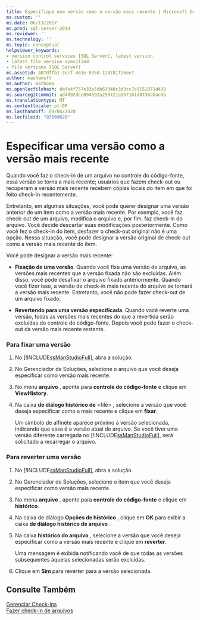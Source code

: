 ```yaml
---
title: Especifique uma versão como a versão mais recente | Microsoft Docs
ms.custom: ''
ms.date: 06/13/2017
ms.prod: sql-server-2014
ms.reviewer: ''
ms.technology: ''
ms.topic: conceptual
helpviewer_keywords:
- version control services [SQL Server], latest version
- latest file version specified
- file versions [SQL Server]
ms.assetid: 407dffb1-3ecf-461e-835d-124781f26ee7
author: mashamsft
ms.author: mathoma
ms.openlocfilehash: dafe4f757e33a5db63340c3d3cc7c9151871d438
ms.sourcegitcommit: ad4d92dce894592a259721a1571b1d8736abacdb
ms.translationtype: MT
ms.contentlocale: pt-BR
ms.lasthandoff: 08/04/2020
ms.locfileid: "87569620"
---
```

# <a name="specify-a-version-as-the-latest-version"></a>Especificar uma versão como a versão mais recente
  Quando você faz o check-in de um arquivo no controle do código-fonte, essa versão se torna a mais recente; usuários que fazem check-out ou recuperam a versão mais recente recebem cópias locais do item em que foi feito check-in recentemente.  
  
 Entretanto, em algumas situações, você pode querer designar uma versão anterior de um item como a versão mais recente. Por exemplo, você faz check-out de um arquivo, modifica o arquivo e, por fim, faz check-in do arquivo. Você decide descartar suas modificações posteriormente. Como você fez o check-in do item, desfazer o check-out original não é uma opção. Nessa situação, você pode designar a versão original de check-out como a versão mais recente do item.  
  
 Você pode designar a versão mais recente:  
  
-   **Fixação de uma versão**. Quando você fixa uma versão de arquivo, as versões mais recentes que a versão fixada não são excluídas. Além disso, você pode desafixar o arquivo fixado anteriormente. Quando você fizer isso, a versão de check-in mais recente do arquivo se tornará a versão mais recente. Entretanto, você não pode fazer check-out de um arquivo fixado.  
  
-   **Revertendo para uma versão especificada**. Quando você reverte uma versão, todas as versões mais recentes do que a revertida serão excluídas do controle de código-fonte. Depois você pode fazer o check-out da versão mais recente restante.  
  
### <a name="to-pin-a-version"></a>Para fixar uma versão  
  
1.  No [!INCLUDE[ssManStudioFull](../includes/ssmanstudiofull-md.md)], abra a solução.  
  
2.  No Gerenciador de Soluções, selecione o arquivo que você deseja especificar como versão mais recente.  
  
3.  No menu **arquivo** , aponte para **controle do código-fonte** e clique em **ViewHistory**.  
  
4.  Na caixa **de diálogo histórico de** \<file> , selecione a versão que você deseja especificar como a mais recente e clique em **fixar**.  
  
     Um símbolo de alfinete aparece próximo à versão selecionada, indicando que essa é a versão atual do arquivo. Se você tiver uma versão diferente carregada no [!INCLUDE[ssManStudioFull](../includes/ssmanstudiofull-md.md)], será solicitado a recarregar o arquivo.  
  
### <a name="to-roll-back-to-a-version"></a>Para reverter uma versão  
  
1.  No [!INCLUDE[ssManStudioFull](../includes/ssmanstudiofull-md.md)], abra a solução.  
  
2.  No Gerenciador de Soluções, selecione o item que você deseja especificar como versão mais recente.  
  
3.  No menu **arquivo** , aponte para **controle do código-fonte** e clique em **histórico**.  
  
4.  Na caixa de diálogo **Opções de histórico** , clique em **OK** para exibir a caixa **de diálogo histórico de arquivo** .  
  
5.  Na caixa **histórico do arquivo** , selecione a versão que você deseja especificar como a versão mais recente e clique em **reverter**.  
  
     Uma mensagem é exibida notificando você de que todas as versões subsequentes àquelas selecionadas serão excluídas.  
  
6.  Clique em **Sim** para reverter para a versão selecionada.  
  
## <a name="see-also"></a>Consulte Também  
 [Gerenciar Check-ins](../../2014/database-engine/manage-checkins.md)   
 [Fazer check-in de arquivos](../../2014/database-engine/check-in-files.md)  
  
  
